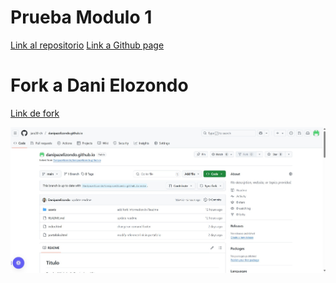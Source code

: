 # Prueba Modulo 1

[Link al repositorio](https://github.com/jara30-ch/Prueba_modulo1)
[Link a Github page](https://jara30-ch.github.io/Prueba_modulo1/)

# Fork a Dani Elozondo

[Link de fork](https://github.com/jara30-ch/danipazelizondo.github.io)

![Fork dani elizondo](assets/Imgs/forkdani.jpg)